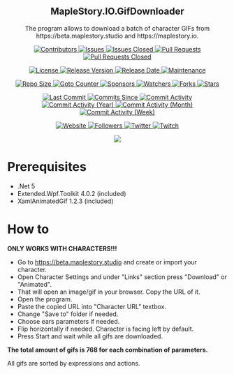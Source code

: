 <p align="center">
	<h2 align="center"><b>MapleStory.IO.GifDownloader</b></h2>
	<p align="center">The program allows to download a batch of character GIFs from https://beta.maplestory.studio and https://maplestory.io.</p>
</p>

<p align="center">
	<a href="https://github.com/greencomfytea/maplestory.io.gifdownloader/graphs/contributors">
		<img alt="Contributors" src="https://img.shields.io/github/contributors/greencomfytea/maplestory.io.gifdownloader" />
	</a>
	<a href="https://github.com/greencomfytea/maplestory.io.gifdownloader/issues">
		<img alt="Issues" src="https://img.shields.io/github/issues/greencomfytea/maplestory.io.gifdownloader" />
	</a>
	<a href="https://github.com/greencomfytea/maplestory.io.gifdownloader/issues">
		<img alt="Issues Closed" src="https://img.shields.io/github/issues-closed/greencomfytea/maplestory.io.gifdownloader" />
	</a>
	<a href="https://github.com/greencomfytea/maplestory.io.gifdownloader/pulls">
		<img alt="Pull Requests" src="https://img.shields.io/github/issues-pr/greencomfytea/maplestory.io.gifdownloader" />
	</a>
	<a href="https://github.com/greencomfytea/maplestory.io.gifdownloader/pulls">
		<img alt="Pull Requests Closed" src="https://img.shields.io/github/issues-pr-closed/greencomfytea/maplestory.io.gifdownloader" />
	</a>
</p>
<p align="center">
	<a href="https://github.com/greencomfytea/maplestory.io.gifdownloader/blob/main/LICENSE">
		<img alt="License" src="https://img.shields.io/github/license/greencomfytea/maplestory.io.gifdownloader" />
	</a>
	<a href="https://github.com/greencomfytea/maplestory.io.gifdownloader/releases">
		<img alt="Release Version" src="https://img.shields.io/github/v/release/greencomfytea/maplestory.io.gifdownloader" />
	</a>
	<a href="https://github.com/greencomfytea/maplestory.io.gifdownloader/releases">
		<img alt="Release Date" src="https://img.shields.io/github/release-date/greencomfytea/maplestory.io.gifdownloader" />
	</a>
	<a href="">
		<img alt="Maintenance" src="https://img.shields.io/maintenance/yes/2022" />
	</a>
</p>
<p align="center">
	<a href="">
		<img alt="Repo Size" src="https://img.shields.io/github/repo-size/greencomfytea/maplestory.io.gifdownloader" />
	</a>
	<a href="">
		<img alt="Goto Counter" src="https://img.shields.io/github/search/greencomfytea/maplestory.io.gifdownloader/goto" />
	</a>
	<a href="https://github.com/sponsors/greencomfytea">
		<img alt="Sponsors" src="https://img.shields.io/github/sponsors/greencomfytea" />
	</a>
	<a href="">
		<img alt="Watchers" src="https://img.shields.io/github/watchers/greencomfytea/maplestory.io.gifdownloader" />
	</a>
	<a href="https://github.com/greencomfytea/maplestory.io.gifdownloader/forks">
		<img alt="Forks" src="https://img.shields.io/github/forks/greencomfytea/maplestory.io.gifdownloader" />
	</a>
	<a href="">
		<img alt="Stars" src="https://img.shields.io/github/stars/greencomfytea/maplestory.io.gifdownloader" />
	</a>
</p>
<p align="center">
	<a href="https://github.com/greencomfytea/maplestory.io.gifdownloader/commits/main">
		<img alt="Last Commit" src="https://img.shields.io/github/last-commit/greencomfytea/maplestory.io.gifdownloader" />
	</a>
	<a href="https://github.com/greencomfytea/maplestory.io.gifdownloader/commits/main">
		<img alt="Commits Since" src="https://img.shields.io/github/commits-since/greencomfytea/maplestory.io.gifdownloader/latest" />
	</a>
	<a href="https://github.com/greencomfytea/maplestory.io.gifdownloader/graphs/commit-activity">
		<img alt="Commit Activity" src="https://img.shields.io/github/commit-activity/t/greencomfytea/maplestory.io.gifdownloader" />
	</a>
	<a href="https://github.com/greencomfytea/maplestory.io.gifdownloader/graphs/commit-activity">
		<img alt="Commit Activity (Year)" src="https://img.shields.io/github/commit-activity/y/greencomfytea/maplestory.io.gifdownloader" />
	</a>
	<a href="https://github.com/greencomfytea/maplestory.io.gifdownloader/graphs/commit-activity">
		<img alt="Commit Activity (Month)" src="https://img.shields.io/github/commit-activity/m/greencomfytea/maplestory.io.gifdownloader" />
	</a>
	<a href="https://github.com/greencomfytea/maplestory.io.gifdownloader/graphs/commit-activity">
		<img alt="Commit Activity (Week)" src="https://img.shields.io/github/commit-activity/w/greencomfytea/maplestory.io.gifdownloader" />
	</a>
</p>
<p align="center">
	<a href="https://beta.maplestory.studio">
		<img alt="Website" src="https://img.shields.io/website?down_color=red&down_message=down&up_color=green&up_message=up&url=https://beta.maplestory.studio" />
	</a>
	<a href="https://github.com/greencomfytea?tab=followers">
		<img alt="Followers" src="https://img.shields.io/github/followers/greencomfytea" />
	</a>
	<a href="https://twitter.com/greencomfytea">
		<img alt="Twitter" src="https://img.shields.io/twitter/follow/greencomfytea" />
	</a>
	<a href="https://www.twitch.tv/greencomfytea">
		<img alt="Twitch" src="https://img.shields.io/twitch/status/greencomfytea" />
	</a>
</p>

<p align="center">
	<a>
		<img align="center" src="https://i.imgur.com/3RhVBWb.png" />
	</a>
</p>

# Prerequisites
- .Net 5
- Extended.Wpf.Toolkit 4.0.2 (included)
- XamlAnimatedGif 1.2.3 (included)

# How to
<b>ONLY WORKS WITH CHARACTERS!!!</b>

- Go to https://beta.maplestory.studio and create or import your character.
- Open Character Settings and under "Links" section press "Download" or "Animated".
- That will open an image/gif in your browser. Copy the URL of it.
- Open the program.
- Paste the copied URL into "Character URL" textbox.
- Change "Save to" folder if needed.
- Choose ears parameters if needed.
- Flip horizontally if needed. Character is facing left by default.
- Press Start and wait while all gifs are downloaded.

<b>The total amount of gifs is 768 for each combination of parameters.</b>

All gifs are sorted by expressions and actions.
